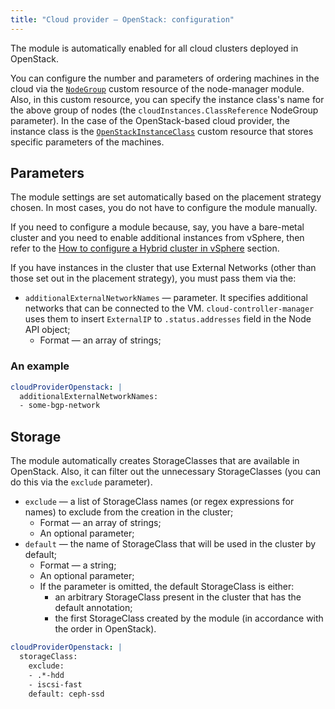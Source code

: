 ```yaml
---
title: "Сloud provider — OpenStack: configuration"
---
```


The module is automatically enabled for all cloud clusters deployed in OpenStack.

You can configure the number and parameters of ordering machines in the cloud via the [`NodeGroup`](../../modules/040-node-manager/cr.html#nodegroup) custom resource of the node-manager module. Also, in this custom resource, you can specify the instance class's name for the above group of nodes (the `cloudInstances.ClassReference` NodeGroup parameter). In the case of the OpenStack-based cloud provider, the instance class is the [`OpenStackInstanceClass`](cr.html#openstackinstanceclass) custom resource that stores specific parameters of the machines.

## Parameters

The module settings are set automatically based on the placement strategy chosen. In most cases, you do not have to configure the module manually.

If you need to configure a module because, say, you have a bare-metal cluster and you need to enable additional instances from vSphere, then refer to the [How to configure a Hybrid cluster in vSphere](faq.html#how-do-i-create-a-hybrid-cluster) section.

If you have instances in the cluster that use External Networks (other than those set out in the placement strategy), you must pass them via the:

* `additionalExternalNetworkNames` — parameter. It specifies additional networks that can be connected to the VM. `cloud-controller-manager` uses them to insert `ExternalIP` to `.status.addresses` field in the Node API object;
  * Format — an array of strings;

### An example

```yaml
cloudProviderOpenstack: |
  additionalExternalNetworkNames:
  - some-bgp-network
```

## Storage

The module automatically creates StorageClasses that are available in OpenStack. Also, it can filter out the unnecessary StorageClasses (you can do this via the `exclude` parameter).

* `exclude` — a list of StorageClass names (or regex expressions for names) to exclude from the creation in the cluster;
  * Format — an array of strings;
  * An optional parameter;
* `default` — the name of StorageClass that will be used in the cluster by default;
  * Format — a string;
  * An optional parameter;
  * If the parameter is omitted, the default StorageClass is either: 
    * an arbitrary StorageClass present in the cluster that has the default annotation;
    * the first StorageClass created by the module (in accordance with the order in OpenStack).

```yaml
cloudProviderOpenstack: |
  storageClass:
    exclude:
    - .*-hdd
    - iscsi-fast
    default: ceph-ssd
```
